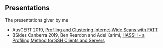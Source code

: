 ## Presentations

The presentations given by me

- AusCERT 2019, [Profiling and Clustering Internet-Wide Scans with FATT](AusCERT2019-Profiling_and_Clustering_Internet-Wide_Scans_with_FATT.pdf)
- BSides Canberra 2019, Ben Reardon and Adel Karimi, [HASSH - a Profiling Method for SSH Clients and Servers](https://github.com/benjeems/Presentations/blob/master/BSides%202019%20%20-%20HASSH%20-%20a%20Profiling%20Method%20for%20SSH%20Clients%20and%20Servers.pdf)
